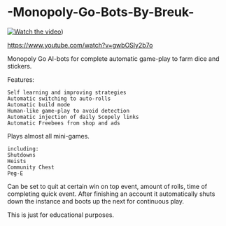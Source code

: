 # -Monopoly-Go-Bots-By-Breuk-

[![Watch the video](https://i.ytimg.com/vi/gwbOSly2b7o/maxresdefault.jpg?sqp=-oaymwEmCIAKENAF8quKqQMa8AEB-AHOBYAC4gWKAgwIABABGGUgUyhSMA8=&rs=AOn4CLDAVIjgfsTS1SCoeyuXKj7biZvvBw)](https://www.youtube.com/watch?v=gwbOSly2b7o))

https://www.youtube.com/watch?v=gwbOSly2b7o

Monopoly Go AI-bots for complete automatic game-play to farm dice and stickers.

Features:

    Self learning and improving strategies
    Automatic switching to auto-rolls
    Automatic build mode
    Human-like game-play to avoid detection
    Automatic injection of daily Scopely links
    Automatic Freebees from shop and ads


Plays almost all mini-games. 

    including:
    Shutdowns
    Heists
    Community Chest
    Peg-E



Can be set to quit at certain win on top event, amount of rolls, time of completing quick event.
After finishing an account it automatically shuts down the instance and boots up the next for continuous play.

This is just for educational purposes.
